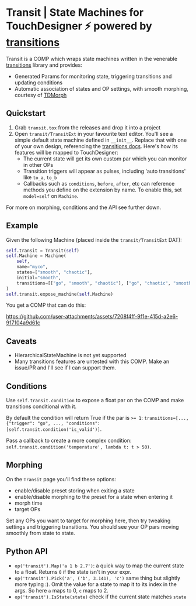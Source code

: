 # Transit | State Machines for TouchDesigner ⚡ powered by [transitions](https://github.com/pytransitions/transitions)

Transit is a COMP which wraps state machines written in the venerable [transitions](https://github.com/pytransitions/transitions) library and provides:

- Generated Params for monitoring state, triggering transitions and updating conditions
- Automatic association of states and OP settings, with smooth morphing, courtesy of [TDMorph](https://github.com/DarienBrito/TDMorph)

## Quickstart

1. Grab `transit.tox` from the releases and drop it into a project
2. Open `transit/TransitExt` in your favourite text editor. You'll see a simple default state machine defined in `__init__`. Replace that with one of your own design, referencing the [transitions docs](https://github.com/pytransitions/transitions). Here's how its features will be mapped to TouchDesigner:
    - The current state will get its own custom par which you can monitor in other OPs
    - Transition triggers will appear as pulses, including 'auto transitions' like `to_a`, `to_b`
    - Callbacks such as `conditions`, `before`, `after`, etc can reference methods you define on the extension by name. To enable this, set `model=self` on `Machine`.
  
For more on morphing, conditions and the API see further down.

## Example

Given the following Machine (placed inside the `transit/TransitExt` DAT):

```python
self.transit = Transit(self)
self.Machine = Machine(
    self,
    name="myco",
    states=["smooth", "chaotic"],
    initial="smooth",
    transitions=[["go", "smooth", "chaotic"], ["go", "chaotic", "smooth"]],
)
self.transit.expose_machine(self.Machine)
```

You get a COMP that can do this:

https://github.com/user-attachments/assets/7208f4ff-9f1e-415d-a2e6-917104a9d61c

## Caveats

- HierarchicalStateMachine is not yet supported
- Many transitions features are untested with this COMP. Make an issue/PR and I'll see if I can support them.

## Conditions

Use `self.transit.condition` to expose a float par on the COMP and make transitions conditional with it.

By default the condition will return True if the par is `>= 1`: `transitions=[..., {"trigger": "go", ..., "conditions": [self.transit.condition('is_valid')]`.

Pass a callback to create a more complex condition: `self.transit.condition('temperature', lambda t: t > 50)`.

## Morphing

On the `Transit` page you'll find these options:

- enable/disable preset storing when exiting a state
- enable/disable morphing to the preset for a state when entering it
- morph time
- target OPs

Set any OPs you want to target for morphing here, then try tweaking settings and triggering transitions. You should see your OP pars moving smoothly from state to state.

## Python API

- `op('transit').Map('a 1 b 2.7')`: a quick way to map the current state to a float. Returns `0` if the state isn't in your expr.
- `op('transit').Pick('a', ('b', 3.141), 'c')` same thing but slightly more typing :). Omit the value for a state to map it to its index in the args. So here `a` maps to 0, `c` maps to 2.
- `op('transit').IsState(state)` check if the current state matches `state`

